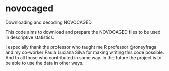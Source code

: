 # novocaged
Downloading and decoding NOVOCAGED

This code aims to download and prepare the NOVOCAGED files to be used in descriptive statistics.

I especially thank the professor who taught me R professor @roneyfraga and my co-worker Paula Luciana Silva for making writing this code possible. And to all those who contributed in some way.
In the future the project is to be able to use the data in other ways.
